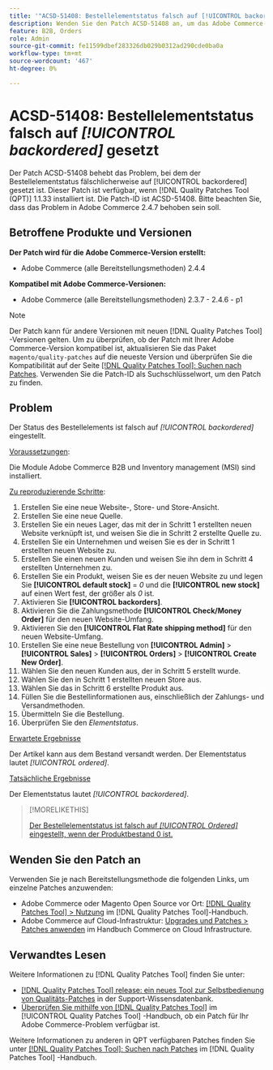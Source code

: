 ```yaml
---
title: '"ACSD-51408: Bestellelementstatus falsch auf [!UICONTROL backordered] gesetzt'
description: Wenden Sie den Patch ACSD-51408 an, um das Adobe Commerce-Problem zu beheben, bei dem der Bestellelementstatus fälschlicherweise auf [!UICONTROL backordered] festgelegt ist.
feature: B2B, Orders
role: Admin
source-git-commit: fe11599dbef283326db029b0312ad290cde0ba0a
workflow-type: tm+mt
source-wordcount: '467'
ht-degree: 0%

---
```


# ACSD-51408: Bestellelementstatus falsch auf *[!UICONTROL backordered]* gesetzt

Der Patch ACSD-51408 behebt das Problem, bei dem der Bestellelementstatus fälschlicherweise auf [!UICONTROL backordered] gesetzt ist. Dieser Patch ist verfügbar, wenn [!DNL Quality Patches Tool (QPT)] 1.1.33 installiert ist. Die Patch-ID ist ACSD-51408. Bitte beachten Sie, dass das Problem in Adobe Commerce 2.4.7 behoben sein soll.

## Betroffene Produkte und Versionen

**Der Patch wird für die Adobe Commerce-Version erstellt:**

* Adobe Commerce (alle Bereitstellungsmethoden) 2.4.4

**Kompatibel mit Adobe Commerce-Versionen:**

* Adobe Commerce (alle Bereitstellungsmethoden) 2.3.7 - 2.4.6 - p1

>[!NOTE]
>
>Der Patch kann für andere Versionen mit neuen [!DNL Quality Patches Tool] -Versionen gelten. Um zu überprüfen, ob der Patch mit Ihrer Adobe Commerce-Version kompatibel ist, aktualisieren Sie das Paket `magento/quality-patches` auf die neueste Version und überprüfen Sie die Kompatibilität auf der Seite [[!DNL Quality Patches Tool]: Suchen nach Patches](https://experienceleague.adobe.com/tools/commerce-quality-patches/index.html). Verwenden Sie die Patch-ID als Suchschlüsselwort, um den Patch zu finden.

## Problem

Der Status des Bestellelements ist falsch auf *[!UICONTROL backordered]* eingestellt.

<u>Voraussetzungen</u>:

Die Module Adobe Commerce B2B und Inventory management (MSI) sind installiert.

<u>Zu reproduzierende Schritte</u>:

1. Erstellen Sie eine neue Website-, Store- und Store-Ansicht.
1. Erstellen Sie eine neue Quelle.
1. Erstellen Sie ein neues Lager, das mit der in Schritt 1 erstellten neuen Website verknüpft ist, und weisen Sie die in Schritt 2 erstellte Quelle zu.
1. Erstellen Sie ein Unternehmen und weisen Sie es der in Schritt 1 erstellten neuen Website zu.
1. Erstellen Sie einen neuen Kunden und weisen Sie ihn dem in Schritt 4 erstellten Unternehmen zu.
1. Erstellen Sie ein Produkt, weisen Sie es der neuen Website zu und legen Sie **[!UICONTROL default stock]** = *0* und die **[!UICONTROL new stock]** auf einen Wert fest, der größer als *0* ist.
1. Aktivieren Sie **[!UICONTROL backorders]**.
1. Aktivieren Sie die Zahlungsmethode **[!UICONTROL Check/Money Order]** für den neuen Website-Umfang.
1. Aktivieren Sie den **[!UICONTROL Flat Rate shipping method]** für den neuen Website-Umfang.
1. Erstellen Sie eine neue Bestellung von **[!UICONTROL Admin]** > **[!UICONTROL Sales]** > **[!UICONTROL Orders]** > **[!UICONTROL Create New Order]**.
1. Wählen Sie den neuen Kunden aus, der in Schritt 5 erstellt wurde.
1. Wählen Sie den in Schritt 1 erstellten neuen Store aus.
1. Wählen Sie das in Schritt 6 erstellte Produkt aus.
1. Füllen Sie die Bestellinformationen aus, einschließlich der Zahlungs- und Versandmethoden.
1. Übermitteln Sie die Bestellung.
1. Überprüfen Sie den *Elementstatus*.

<u>Erwartete Ergebnisse</u>

Der Artikel kann aus dem Bestand versandt werden. Der Elementstatus lautet *[!UICONTROL ordered]*.

<u>Tatsächliche Ergebnisse</u>

Der Elementstatus lautet *[!UICONTROL backordered]*.

>[!MORELIKETHIS]
>
>[Der Bestellelementstatus ist falsch auf *[!UICONTROL Ordered]* eingestellt, wenn der Produktbestand 0 ist.](/help/tools/quality-patches-tool/patches-available-in-qpt/v1-1-33/acsd-51735-order-item-status-incorrectly-set.md)

## Wenden Sie den Patch an

Verwenden Sie je nach Bereitstellungsmethode die folgenden Links, um einzelne Patches anzuwenden:

* Adobe Commerce oder Magento Open Source vor Ort: [[!DNL Quality Patches Tool] > Nutzung](/help/tools/quality-patches-tool/usage.md) im [!DNL Quality Patches Tool]-Handbuch.
* Adobe Commerce auf Cloud-Infrastruktur: [Upgrades und Patches > Patches anwenden](https://experienceleague.adobe.com/docs/commerce-cloud-service/user-guide/develop/upgrade/apply-patches.html) im Handbuch Commerce on Cloud Infrastructure.

## Verwandtes Lesen

Weitere Informationen zu [!DNL Quality Patches Tool] finden Sie unter:

* [[!DNL Quality Patches Tool] release: ein neues Tool zur Selbstbedienung von Qualitäts-Patches](https://experienceleague.adobe.com/en/docs/commerce-knowledge-base/kb/announcements/commerce-announcements/magento-quality-patches-released-new-tool-to-self-serve-quality-patches) in der Support-Wissensdatenbank.
* [Überprüfen Sie mithilfe von  [!DNL Quality Patches Tool]](/help/tools/quality-patches-tool/patches-available-in-qpt/check-patch-for-magento-issue-with-magento-quality-patches.md) im [!UICONTROL Quality Patches Tool] -Handbuch, ob ein Patch für Ihr Adobe Commerce-Problem verfügbar ist.


Weitere Informationen zu anderen in QPT verfügbaren Patches finden Sie unter [[!DNL Quality Patches Tool]: Suchen nach Patches](https://experienceleague.adobe.com/tools/commerce-quality-patches/index.html) im [!DNL Quality Patches Tool] -Handbuch.
